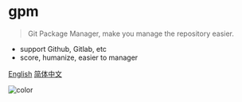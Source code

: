 # gpm

> Git Package Manager, make you manage the repository easier.

- support Github, Gitlab, etc
- score, humanize, easier to manager


[English](/)
[简体中文](/zh-cn/)

![color](#f0f0f0)